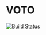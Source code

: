 # VOTO

[![Build Status](https://travis-ci.org/jhonnold/voto-react.svg?branch=master)](https://travis-ci.org/jhonnold/voto-react)
